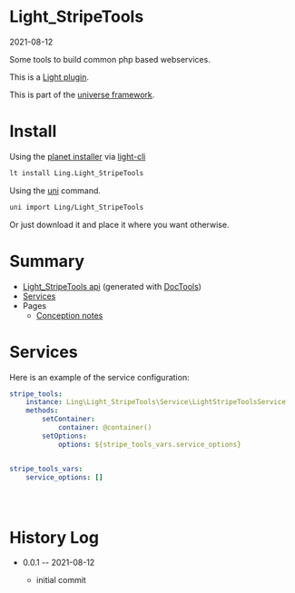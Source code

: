 Light_StripeTools
===========
2021-08-12



Some tools to build common php based webservices.


This is a [Light plugin](https://github.com/lingtalfi/Light/blob/master/doc/pages/plugin.md).

This is part of the [universe framework](https://github.com/karayabin/universe-snapshot).


Install
==========

Using the [planet installer](https://github.com/lingtalfi/Light_PlanetInstaller) via [light-cli](https://github.com/lingtalfi/Light_Cli)
```bash
lt install Ling.Light_StripeTools
```

Using the [uni](https://github.com/lingtalfi/universe-naive-importer) command.
```bash
uni import Ling/Light_StripeTools
```

Or just download it and place it where you want otherwise.






Summary
===========
- [Light_StripeTools api](https://github.com/lingtalfi/Light_StripeTools/blob/master/doc/api/Ling/Light_StripeTools.md) (generated with [DocTools](https://github.com/lingtalfi/DocTools))
- [Services](#services)
- Pages
    - [Conception notes](https://github.com/lingtalfi/Light_StripeTools/blob/master/doc/pages/conception-notes.md)






Services
=========


Here is an example of the service configuration:

```yaml
stripe_tools:
    instance: Ling\Light_StripeTools\Service\LightStripeToolsService
    methods:
        setContainer:
            container: @container()
        setOptions:
            options: ${stripe_tools_vars.service_options}


stripe_tools_vars:
    service_options: []





```



History Log
=============

- 0.0.1 -- 2021-08-12

    - initial commit